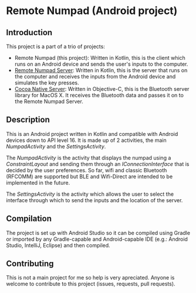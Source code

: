 # Remote Numpad (Android project)

## Introduction

This project is a part of a trio of projects:

* Remote Numpad (this project): Written in Kotlin, this is the client which
runs on an Android device and sends the user's inputs to the computer.
* [Remote Numpad Server](https://github.com/theolizard/remote-numpad-server):
Written in Kotlin, this is the server that runs on the computer and receives
the inputs from the Android device and simulates the key presses.
* [Cocoa Native Server](https://github.com/theolizard/cocoa-native-server):
Written in Objective-C, this is the Bluetooth server library for MacOS X. It
receives the Bluetooth data and passes it on to the Remote Numpad Server.

## Description

This is an Android project written in Kotlin and compatible with Android
devices down to API level 16. It is made up of 2 activities, the main
*NumpadActivity* and the *SettingsActivity*.

The *NumpadActivity* is the activity that displays the numpad using a
*ConstraintLayout* and sending them through an *IConnectionInterface* that is
decided by the user preferences. So far, wifi and classic Bluetooth (RFCOMM)
are supported but BLE and Wifi-Direct are intended to be implemented in the
future.

The *SettingsActivity* is the activity which allows the user to select the
interface through which to send the inputs and the location of the server.

## Compilation

The project is set up with Android Studio so it can be compiled using Gradle
or imported by any Gradle-capable and Android-capable IDE (e.g.: Android
Studio, IntelliJ, Eclipse) and then compiled.

## Contributing

This is not a main project for me so help is very apreciated. Anyone is
welcome to contribute to this project (issues, requests, pull requests).
